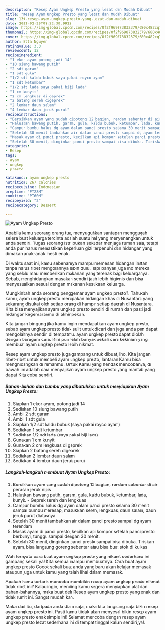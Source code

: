 ```yaml
---
description: "Resep Ayam Ungkep Presto yang lezat dan Mudah Dibuat"
title: "Resep Ayam Ungkep Presto yang lezat dan Mudah Dibuat"
slug: 139-resep-ayam-ungkep-presto-yang-lezat-dan-mudah-dibuat
date: 2021-02-25T08:32:39.992Z
image: https://img-global.cpcdn.com/recipes/0f2f969873832379/680x482cq70/ayam-ungkep-presto-foto-resep-utama.jpg
thumbnail: https://img-global.cpcdn.com/recipes/0f2f969873832379/680x482cq70/ayam-ungkep-presto-foto-resep-utama.jpg
cover: https://img-global.cpcdn.com/recipes/0f2f969873832379/680x482cq70/ayam-ungkep-presto-foto-resep-utama.jpg
author: Etta Nguyen
ratingvalue: 3.3
reviewcount: 12
recipeingredient:
- "1 ekor ayam potong jadi 14"
- "10 siung bawang putih"
- "2 sdt garam"
- "1 sdt gula"
- "1/2 sdt kaldu bubuk saya pakai royco ayam"
- "1 sdt ketumbar"
- "1/2 sdt lada saya pakai biji lada"
- "1 cm kunyit"
- "2 cm lengkuas di geprek"
- "2 batang sereh digeprek"
- "2 lembar daun salam"
- "4 lembar daun jeruk purut"
recipeinstructions:
- "Bersihkan ayam yang sudah dipotong 12 bagian, rendam sebentar di air perasan jeruk nipis"
- "Haluskan bawang putih, garam, gula, kaldu bubuk, ketumbar, lada, kunyit. Geprek sereh dan lengkuas"
- "Campur bumbu halus dg ayam dalam panci presto selama 30 menit sampai bumbu meresap, masukkan sereh, lengkuas, daun salam, daun jeruk purut diatasnya"
- "Setelah 30 menit tambahkan air dalam panci presto sampai dg ayam terendam"
- "Masak ayam di panci presto, kecilkan api kompor setelah panci presto berbunyi, tunggu sampai dengan 30 menit."
- "Setelah 30 menit, dinginkan panci presto sampai bisa dibuka. Tiriskan ayam, bisa langsung goreng sebentar atau bisa buat stok di kulkas"
categories:
- Resep
tags:
- ayam
- ungkep
- presto

katakunci: ayam ungkep presto 
nutrition: 267 calories
recipecuisine: Indonesian
preptime: "PT28M"
cooktime: "PT60M"
recipeyield: "2"
recipecategory: Dessert

---
```



![Ayam Ungkep Presto](https://img-global.cpcdn.com/recipes/0f2f969873832379/680x482cq70/ayam-ungkep-presto-foto-resep-utama.jpg)

Apabila kamu seorang orang tua, menyuguhkan santapan menggugah selera buat keluarga tercinta adalah suatu hal yang menyenangkan untuk anda sendiri. Tugas seorang istri bukan sekedar menjaga rumah saja, tetapi anda pun harus memastikan keperluan gizi terpenuhi dan hidangan yang dimakan anak-anak mesti enak.

Di waktu  saat ini, kamu sebenarnya mampu memesan hidangan instan tanpa harus ribet mengolahnya lebih dulu. Tapi banyak juga lho mereka yang selalu mau memberikan makanan yang terenak bagi keluarganya. Sebab, menghidangkan masakan sendiri jauh lebih higienis dan bisa menyesuaikan sesuai dengan makanan kesukaan keluarga. 



Mungkinkah anda seorang penggemar ayam ungkep presto?. Tahukah kamu, ayam ungkep presto merupakan hidangan khas di Nusantara yang sekarang disukai oleh setiap orang di hampir setiap daerah di Nusantara. Kita bisa menyajikan ayam ungkep presto sendiri di rumah dan pasti jadi hidangan kegemaranmu di akhir pekan.

Kita jangan bingung jika kamu ingin mendapatkan ayam ungkep presto, sebab ayam ungkep presto tidak sulit untuk dicari dan juga anda pun dapat mengolahnya sendiri di tempatmu. ayam ungkep presto dapat diolah dengan beragam cara. Kini pun telah banyak sekali cara kekinian yang membuat ayam ungkep presto lebih nikmat.

Resep ayam ungkep presto juga gampang untuk dibuat, lho. Kita jangan ribet-ribet untuk membeli ayam ungkep presto, lantaran Kamu bisa menghidangkan di rumahmu. Untuk Kamu yang hendak mencobanya, di bawah ini adalah cara menyajikan ayam ungkep presto yang mantab yang dapat Kita coba sendiri.

<!--inarticleads1-->

##### Bahan-bahan dan bumbu yang dibutuhkan untuk menyiapkan Ayam Ungkep Presto:

1. Siapkan 1 ekor ayam, potong jadi 14
1. Sediakan 10 siung bawang putih
1. Ambil 2 sdt garam
1. Ambil 1 sdt gula
1. Siapkan 1/2 sdt kaldu bubuk (saya pakai royco ayam)
1. Sediakan 1 sdt ketumbar
1. Sediakan 1/2 sdt lada (saya pakai biji lada)
1. Gunakan 1 cm kunyit
1. Gunakan 2 cm lengkuas di geprek
1. Siapkan 2 batang sereh digeprek
1. Sediakan 2 lembar daun salam
1. Sediakan 4 lembar daun jeruk purut




<!--inarticleads2-->

##### Langkah-langkah membuat Ayam Ungkep Presto:

1. Bersihkan ayam yang sudah dipotong 12 bagian, rendam sebentar di air perasan jeruk nipis
1. Haluskan bawang putih, garam, gula, kaldu bubuk, ketumbar, lada, kunyit. - Geprek sereh dan lengkuas
1. Campur bumbu halus dg ayam dalam panci presto selama 30 menit sampai bumbu meresap, masukkan sereh, lengkuas, daun salam, daun jeruk purut diatasnya
1. Setelah 30 menit tambahkan air dalam panci presto sampai dg ayam terendam
1. Masak ayam di panci presto, kecilkan api kompor setelah panci presto berbunyi, tunggu sampai dengan 30 menit.
1. Setelah 30 menit, dinginkan panci presto sampai bisa dibuka. Tiriskan ayam, bisa langsung goreng sebentar atau bisa buat stok di kulkas




Wah ternyata cara buat ayam ungkep presto yang nikamt sederhana ini gampang sekali ya! Kita semua mampu membuatnya. Cara buat ayam ungkep presto Cocok sekali buat anda yang baru akan belajar memasak ataupun juga untuk kamu yang telah lihai dalam memasak.

Apakah kamu tertarik mencoba membikin resep ayam ungkep presto nikmat tidak ribet ini? Kalau ingin, mending kamu segera menyiapkan alat dan bahan-bahannya, maka buat deh Resep ayam ungkep presto yang enak dan tidak rumit ini. Sangat mudah kan. 

Maka dari itu, daripada anda diam saja, maka kita langsung saja bikin resep ayam ungkep presto ini. Pasti kamu tiidak akan menyesal bikin resep ayam ungkep presto enak simple ini! Selamat mencoba dengan resep ayam ungkep presto lezat sederhana ini di tempat tinggal kalian sendiri,ya!.

